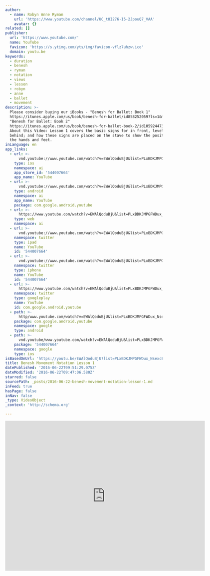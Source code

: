 ```yaml
---
author:
  - name: Robyn Anne Ryman
    url: 'https://www.youtube.com/channel/UC_tOI276-I5-2JpouQ7_VAA'
    avatar: {}
related: []
publisher:
  url: 'https://www.youtube.com/'
  name: YouTube
  favicon: 'https://s.ytimg.com/yts/img/favicon-vflz7uhzw.ico'
  domain: youtu.be
keywords:
  - duration
  - benesh
  - ryman
  - notation
  - views
  - lesson
  - robyn
  - anne
  - ballet
  - movement
description: >-
  Please consider buying our iBooks - "Benesh for Ballet: Book 1"
  https://itunes.apple.com/us/book/benesh-for-ballet/id858252059?ls=1&mt=11 and
  "Benesh for Ballet: Book 2"
  https://itunes.apple.com/us/book/benesh-for-ballet-book-2/id1059244734?ls=1&mt=13
  About this Video: Lesson 1 covers the basic signs for in front, level, and
  behind; and how these signs are placed on the stave to show the positions of
  the hands and feet.
inLanguage: en
app_links:
  - url: >-
      vnd.youtube://www.youtube.com/watch?v=EWAlQoduBjU&list=PLxBDKJMPGFWDux_NsexcEk1Cag3jkTT-E&feature=applinks
    type: ios
    namespace: ai
    app_store_id: '544007664'
    app_name: YouTube
  - url: >-
      vnd.youtube://www.youtube.com/watch?v=EWAlQoduBjU&list=PLxBDKJMPGFWDux_NsexcEk1Cag3jkTT-E&feature=applinks
    type: android
    namespace: ai
    app_name: YouTube
    package: com.google.android.youtube
  - url: >-
      https://www.youtube.com/watch?v=EWAlQoduBjU&list=PLxBDKJMPGFWDux_NsexcEk1Cag3jkTT-E&feature=applinks
    type: web
    namespace: ai
  - url: >-
      vnd.youtube://www.youtube.com/watch?v=EWAlQoduBjU&list=PLxBDKJMPGFWDux_NsexcEk1Cag3jkTT-E&feature=applinks
    namespace: twitter
    type: ipad
    name: YouTube
    id: '544007664'
  - url: >-
      vnd.youtube://www.youtube.com/watch?v=EWAlQoduBjU&list=PLxBDKJMPGFWDux_NsexcEk1Cag3jkTT-E&feature=applinks
    namespace: twitter
    type: iphone
    name: YouTube
    id: '544007664'
  - url: >-
      https://www.youtube.com/watch?v=EWAlQoduBjU&list=PLxBDKJMPGFWDux_NsexcEk1Cag3jkTT-E
    namespace: twitter
    type: googleplay
    name: YouTube
    id: com.google.android.youtube
  - path: >-
      http/www.youtube.com/watch?v=EWAlQoduBjU&list=PLxBDKJMPGFWDux_NsexcEk1Cag3jkTT-E
    package: com.google.android.youtube
    namespace: google
    type: android
  - path: >-
      vnd.youtube/www.youtube.com/watch?v=EWAlQoduBjU&list=PLxBDKJMPGFWDux_NsexcEk1Cag3jkTT-E
    package: '544007664'
    namespace: google
    type: ios
isBasedOnUrl: 'https://youtu.be/EWAlQoduBjU?list=PLxBDKJMPGFWDux_NsexcEk1Cag3jkTT-E'
title: Benesh Movement Notation Lesson 1
datePublished: '2016-06-22T09:51:29.075Z'
dateModified: '2016-06-22T09:47:06.580Z'
starred: false
sourcePath: _posts/2016-06-22-benesh-movement-notation-lesson-1.md
inFeed: true
hasPage: false
inNav: false
_type: VideoObject
_context: 'http://schema.org'

---
```

<iframe src="https://cdn.embedly.com/widgets/media.html?src=https%3A%2F%2Fwww.youtube.com%2Fembed%2Fvideoseries%3Flist%3DPLxBDKJMPGFWDux_NsexcEk1Cag3jkTT-E&amp;url=http%3A%2F%2Fwww.youtube.com%2Fwatch%3Fv%3DEWAlQoduBjU&amp;image=https%3A%2F%2Fi.ytimg.com%2Fvi%2FEWAlQoduBjU%2Fhqdefault.jpg&amp;key=b7d04c9b404c499eba89ee7072e1c4f7&amp;type=text%2Fhtml&amp;schema=youtube" width="640" height="480" scrolling="no" frameborder="0" allowfullscreen="" style=""></iframe>